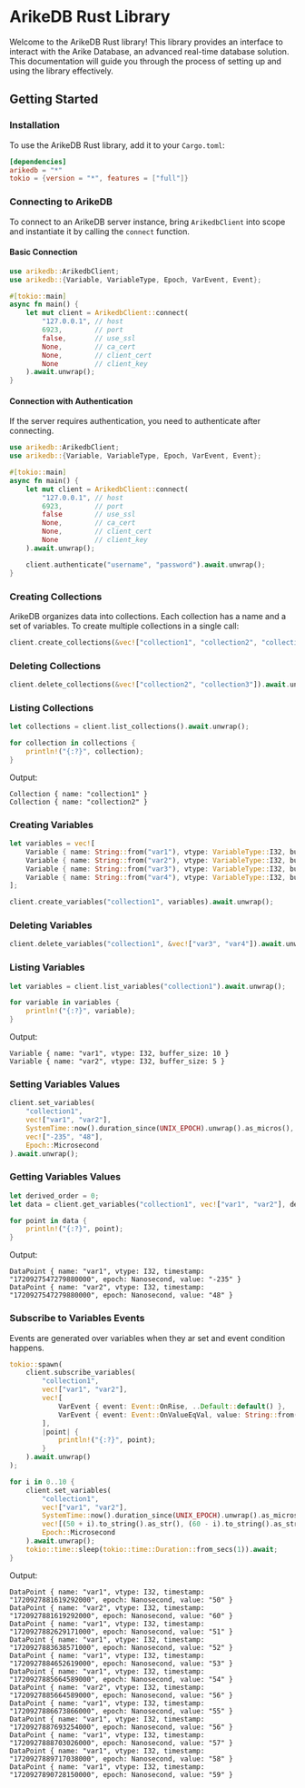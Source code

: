 
# ArikeDB Rust Library

Welcome to the ArikeDB Rust library! This library provides an interface to interact with the Arike Database, an advanced real-time database solution. This documentation will guide you through the process of setting up and using the library effectively.

## Getting Started

### Installation

To use the ArikeDB Rust library, add it to your `Cargo.toml`:

```toml
[dependencies]
arikedb = "*"
tokio = {version = "*", features = ["full"]}
```

### Connecting to ArikeDB

To connect to an ArikeDB server instance, bring `ArikedbClient` into scope and instantiate it by calling the `connect` function.

#### Basic Connection

```rust
use arikedb::ArikedbClient;
use arikedb::{Variable, VariableType, Epoch, VarEvent, Event};

#[tokio::main]
async fn main() {
    let mut client = ArikedbClient::connect(
        "127.0.0.1", // host
        6923,        // port
        false,       // use_ssl
        None,        // ca_cert
        None,        // client_cert
        None         // client_key
    ).await.unwrap();
}
```

#### Connection with Authentication

If the server requires authentication, you need to authenticate after connecting.

```rust
use arikedb::ArikedbClient;
use arikedb::{Variable, VariableType, Epoch, VarEvent, Event};

#[tokio::main]
async fn main() {
    let mut client = ArikedbClient::connect(
        "127.0.0.1", // host
        6923,        // port
        false        // use_ssl
        None,        // ca_cert
        None,        // client_cert
        None         // client_key
    ).await.unwrap();

    client.authenticate("username", "password").await.unwrap();
}
```

### Creating Collections

ArikeDB organizes data into collections. Each collection has a name and a set of variables. To create multiple collections in a single call:

```rust
client.create_collections(&vec!["collection1", "collection2", "collection3"]).await.unwrap();
```

### Deleting Collections

```rust
client.delete_collections(&vec!["collection2", "collection3"]).await.unwrap();
```

### Listing Collections

```rust
let collections = client.list_collections().await.unwrap();

for collection in collections {
    println!("{:?}", collection);
}
```
Output:
```
Collection { name: "collection1" }
Collection { name: "collection2" }
```

### Creating Variables

```rust
let variables = vec![
    Variable { name: String::from("var1"), vtype: VariableType::I32, buffer_size: 10 },
    Variable { name: String::from("var2"), vtype: VariableType::I32, buffer_size: 5 },
    Variable { name: String::from("var3"), vtype: VariableType::I32, buffer_size: 4 },
    Variable { name: String::from("var4"), vtype: VariableType::I32, buffer_size: 4 },
];

client.create_variables("collection1", variables).await.unwrap();
```

### Deleting Variables

```rust
client.delete_variables("collection1", &vec!["var3", "var4"]).await.unwrap();
```

### Listing Variables

```rust
let variables = client.list_variables("collection1").await.unwrap();

for variable in variables {
    println!("{:?}", variable);
}
```
Output:
```
Variable { name: "var1", vtype: I32, buffer_size: 10 }
Variable { name: "var2", vtype: I32, buffer_size: 5 }
```

### Setting Variables Values

```rust
client.set_variables(
    "collection1",
    vec!["var1", "var2"],
    SystemTime::now().duration_since(UNIX_EPOCH).unwrap().as_micros(),
    vec!["-235", "48"],
    Epoch::Microsecond
).await.unwrap();
```

### Getting Variables Values

```rust
let derived_order = 0;
let data = client.get_variables("collection1", vec!["var1", "var2"], derived_order, Epoch::Nanosecond).await.unwrap();

for point in data {
    println!("{:?}", point);
}
```
Output:
```
DataPoint { name: "var1", vtype: I32, timestamp: "1720927547279880000", epoch: Nanosecond, value: "-235" }
DataPoint { name: "var2", vtype: I32, timestamp: "1720927547279880000", epoch: Nanosecond, value: "48" }
```

### Subscribe to Variables Events
Events are generated over variables when they ar set and event condition happens.

```rust
tokio::spawn(
    client.subscribe_variables(
        "collection1",
        vec!["var1", "var2"],
        vec![
            VarEvent { event: Event::OnRise, ..Default::default() },
            VarEvent { event: Event::OnValueEqVal, value: String::from("56"), ..Default::default() },
        ],
        |point| {
            println!("{:?}", point);
        }
    ).await.unwrap()
);

for i in 0..10 {
    client.set_variables(
        "collection1",
        vec!["var1", "var2"],
        SystemTime::now().duration_since(UNIX_EPOCH).unwrap().as_micros(),
        vec![(50 + i).to_string().as_str(), (60 - i).to_string().as_str()],
        Epoch::Microsecond
    ).await.unwrap();
    tokio::time::sleep(tokio::time::Duration::from_secs(1)).await;
}
```
Output:
```
DataPoint { name: "var1", vtype: I32, timestamp: "1720927881619292000", epoch: Nanosecond, value: "50" }
DataPoint { name: "var2", vtype: I32, timestamp: "1720927881619292000", epoch: Nanosecond, value: "60" }
DataPoint { name: "var1", vtype: I32, timestamp: "1720927882629171000", epoch: Nanosecond, value: "51" }
DataPoint { name: "var1", vtype: I32, timestamp: "1720927883638571000", epoch: Nanosecond, value: "52" }
DataPoint { name: "var1", vtype: I32, timestamp: "1720927884652619000", epoch: Nanosecond, value: "53" }
DataPoint { name: "var1", vtype: I32, timestamp: "1720927885664589000", epoch: Nanosecond, value: "54" }
DataPoint { name: "var2", vtype: I32, timestamp: "1720927885664589000", epoch: Nanosecond, value: "56" }
DataPoint { name: "var1", vtype: I32, timestamp: "1720927886673866000", epoch: Nanosecond, value: "55" }
DataPoint { name: "var1", vtype: I32, timestamp: "1720927887693254000", epoch: Nanosecond, value: "56" }
DataPoint { name: "var1", vtype: I32, timestamp: "1720927888703026000", epoch: Nanosecond, value: "57" }
DataPoint { name: "var1", vtype: I32, timestamp: "1720927889717038000", epoch: Nanosecond, value: "58" }
DataPoint { name: "var1", vtype: I32, timestamp: "1720927890728150000", epoch: Nanosecond, value: "59" }
```